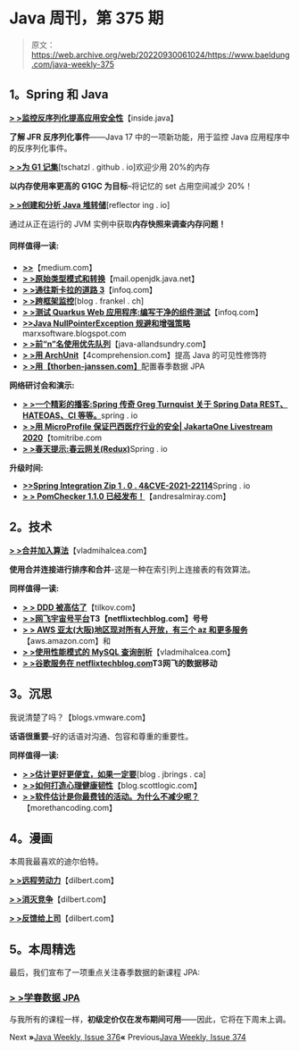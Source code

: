 # Java 周刊，第 375 期

> 原文：<https://web.archive.org/web/20220930061024/https://www.baeldung.com/java-weekly-375>

## 1。Spring 和 Java

[**> >监控反序列化提高应用安全性**](https://web.archive.org/web/20220625070707/https://inside.java/2021/03/02/monitoring-deserialization-activity-in-the-jdk/)【inside.java】

**了解 JFR 反序列化事件**——Java 17 中的一项新功能，用于监控 Java 应用程序中的反序列化事件。

[**> >为 G1 记集**](https://web.archive.org/web/20220625070707/https://tschatzl.github.io/2021/02/26/early-prune.html)[tschatzl . github . io]欢迎少用 20%的内存

**以内存使用率更高的 G1GC 为目标**–将记忆的 set 占用空间减少 20%！

[**> >创建和分析 Java 堆转储**](https://web.archive.org/web/20220625070707/https://reflectoring.io/create-analyze-heapdump/)[reflector ing . io]

通过从正在运行的 JVM 实例中获取**内存快照来调查内存问题！**

#### 同样值得一读:

*   [**>>**](https://web.archive.org/web/20220625070707/https://medium.com/graalvm/making-sense-of-native-image-contents-741a688dab4d)【medium.com】
*   [**> >原始类型模式和转换**](https://web.archive.org/web/20220625070707/https://mail.openjdk.java.net/pipermail/amber-spec-experts/2021-March/002836.html)【mail.openjdk.java.net】
*   [**> >通往斯卡拉的道路 3**](https://web.archive.org/web/20220625070707/https://www.infoq.com/news/2021/03/scala3)【infoq.com】
*   [**> >跨框架监控**](https://web.archive.org/web/20220625070707/https://blog.frankel.ch/monitoring-across-frameworks/)[blog . frankel . ch]
*   [**> >测试 Quarkus Web 应用程序:编写干净的组件测试**](https://web.archive.org/web/20220625070707/https://www.infoq.com/articles/testing-quarkus-integration-containers/)【infoq.com】
*   [**>>Java NullPointerException 规避和增强策略**](https://web.archive.org/web/20220625070707/https://marxsoftware.blogspot.com/2021/02/java-nullpointerexception-avoidance-and.html)marxsoftware.blogspot.com
*   [**> >前“n”名使用优先队列**](https://web.archive.org/web/20220625070707/http://www.java-allandsundry.com/2021/02/top-n-using-priority-queue.html)【java-allandsundry.com】
*   [**> >用 ArchUnit**](https://web.archive.org/web/20220625070707/https://4comprehension.com/improving-java-visibility-modifiers/)【4comprehension.com】提高 Java 的可见性修饰符
*   [**> >用【thorben-janssen.com】**](https://web.archive.org/web/20220625070707/https://thorben-janssen.com/configuring-spring-data-jpa-with-spring-boot/)配置春季数据 JPA

**网络研讨会和演示:**

*   [**> >一个精彩的播客:Spring 传奇 Greg Turnquist 关于 Spring Data REST、HATEOAS、CI 等等。**](https://web.archive.org/web/20220625070707/https://spring.io/blog/2021/02/25/a-bootiful-podcast-spring-legend-greg-turnquist-on-spring-data-rest-hateoas-ci-and-so-much-more)spring . io
*   [**> >用 MicroProfile 保证巴西医疗行业的安全| JakartaOne Livestream 2020**](https://web.archive.org/web/20220625070707/https://www.tomitribe.com/blog/keeping-brazils-medical-industry-safe-with-microprofile-jakartaone-livestream-2020/)【tomitribe.com
*   [**> >春天提示:春云网关(Redux)**](https://web.archive.org/web/20220625070707/https://spring.io/blog/2021/02/23/spring-tips-spring-cloud-gateway-redux)Spring . io

**升级时间:**

*   [**>>Spring Integration Zip 1 . 0 . 4&CVE-2021-22114**](https://web.archive.org/web/20220625070707/https://spring.io/blog/2021/03/01/spring-integration-zip-1-0-4-cve-2021-22114)Spring . io
*   [**> > PomChecker 1.1.0 已经发布！**](https://web.archive.org/web/20220625070707/https://andresalmiray.com/pomchecker-1-1-0-has-been-released/)【andresalmiray.com】

## 2。技术

[**> >合并加入算法**](https://web.archive.org/web/20220625070707/https://vladmihalcea.com/merge-join-algorithm/)【vladmihalcea.com】

**使用合并连接进行排序和合并**-这是一种在索引列上连接表的有效算法。

**同样值得一读:**

*   [**> > DDD 被高估了**](https://web.archive.org/web/20220625070707/https://tilkov.com/post/2021/03/01/ddd-is-overrated/)【tilkov.com】
*   **[> >网飞宇宙号平台](https://web.archive.org/web/20220625070707/https://netflixtechblog.com/the-netflix-cosmos-platform-35c14d9351ad)T3【netflixtechblog.com】号号**
*   [**> > AWS 亚太(大阪)地区现对所有人开放，有三个 az 和更多服务**](https://web.archive.org/web/20220625070707/https://aws.amazon.com/blogs/aws/aws-asia-pacific-osaka-region-now-open-to-all-with-three-azs-more-services/)【aws.amazon.com】和
*   [**> >使用性能模式的 MySQL 查询剖析**](https://web.archive.org/web/20220625070707/https://vladmihalcea.com/mysql-query-profiling-performance-schema/)【vladmihalcea.com】
*   **[> >谷歌服务在 netflixtechblog.com](https://web.archive.org/web/20220625070707/https://netflixtechblog.medium.com/data-movement-for-google-services-at-netflix-9a77ca69f7c4)T3网飞的数据移动**

## 3。沉思

我说清楚了吗？【blogs.vmware.com】

**话语很重要**–好的话语对沟通、包容和尊重的重要性。

**同样值得一读:**

*   **[> >估计更好更便宜，如果一定要](https://web.archive.org/web/20220625070707/https://blog.jbrains.ca/permalink/better-and-cheaper-estimates-if-you-must)**[blog . jbrings . ca]
*   [**> >如何打造心理健康韧性**](https://web.archive.org/web/20220625070707/https://blog.scottlogic.com/2021/02/24/how-to-build-mental-health-resilience.html)【blog.scottlogic.com】
*   [**> >软件估计是你最费钱的活动。为什么不减少呢？**](https://web.archive.org/web/20220625070707/https://morethancoding.com/2021/02/24/software-estimation-is-your-most-costly-activity-why-not-reduce-it/)【morethancoding.com】

## 4。漫画

本周我最喜欢的迪尔伯特。

[**> >远程劳动力**](https://web.archive.org/web/20220625070707/https://dilbert.com/strip/2021-03-03)【dilbert.com】

[**> >消灭竞争**](https://web.archive.org/web/20220625070707/https://dilbert.com/strip/2021-02-28)【dilbert.com】

[**> >反馈给上司**](https://web.archive.org/web/20220625070707/https://dilbert.com/strip/2021-02-27)【dilbert.com】

## 5。本周精选

最后，我们宣布了一项重点关注春季数据的新课程 JPA:

### [**> >学春数据 JPA**](/web/20220625070707/https://www.baeldung.com/learn-spring-data-jpa-course)

与我所有的课程一样，**初级定价仅在发布期间可用**——因此，它将在下周末上调。

Next **»**[Java Weekly, Issue 376](/web/20220625070707/https://www.baeldung.com/java-weekly-376)**«** Previous[Java Weekly, Issue 374](/web/20220625070707/https://www.baeldung.com/java-weekly-374)